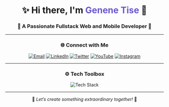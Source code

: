 <h1 align="center">✨ Hi there, I'm <span style="color: #6A5ACD;">Genene Tise</span> 👋</h1>
<h3 align="center">🌟 A Passionate Fullstack Web and Mobile Developer 🌟</h3>

---

<h3 align="center">🌐 Connect with Me</h3>
<p align="center">
  <a href="mailto:tisegenene@gmail.com"><img src="https://img.shields.io/badge/Email-D14836?style=for-the-badge&logo=gmail&logoColor=white" alt="Email"></a>
  <a href="https://linkedin.com/in/genene-tise-253037234"><img src="https://img.shields.io/badge/LinkedIn-0077B5?style=for-the-badge&logo=linkedin&logoColor=white" alt="LinkedIn"></a>
  <a href="https://twitter.com/genene_tise"><img src="https://img.shields.io/badge/Twitter-1DA1F2?style=for-the-badge&logo=twitter&logoColor=white" alt="Twitter"></a>
  <a href="https://youtube.com/@tisetube1"><img src="https://img.shields.io/badge/YouTube-FF0000?style=for-the-badge&logo=youtube&logoColor=white" alt="YouTube"></a>
  <a href="https://www.instagram.com/tise_genene/"><img src="https://img.shields.io/badge/Instagram-E4405F?style=for-the-badge&logo=instagram&logoColor=white" alt="Instagram"></a>
</p>

---

<h3 align="center">⚙️ Tech Toolbox</h3>
<p align="center">
  <img src="https://skillicons.dev/icons?i=javascript,typescript,nextjs,react,nodejs,laravel,mongodb,bootstrap,tailwind,html,css" alt="Tech Stack" />
</p>

---

<p align="center">
  🚀 <em>Let’s create something extraordinary together!</em> 🌟
</p>
